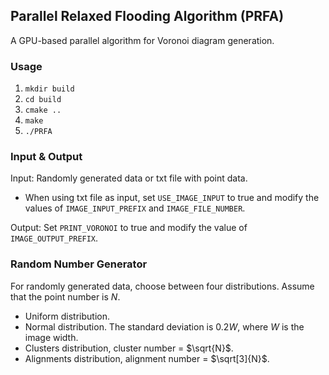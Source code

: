 ## Parallel Relaxed Flooding Algorithm (PRFA)

A GPU-based parallel algorithm for Voronoi diagram generation.

### Usage

1. `mkdir build`
2. `cd build`
3. `cmake ..`
4. `make`
5. `./PRFA`

### Input & Output
Input: Randomly generated data or txt file with point data.
- When using txt file as input, set `USE_IMAGE_INPUT` to true and modify the values of `IMAGE_INPUT_PREFIX` and `IMAGE_FILE_NUMBER`.

Output: Set `PRINT_VORONOI` to true and modify the value of `IMAGE_OUTPUT_PREFIX`.

### Random Number Generator
For randomly generated data, choose between four distributions. Assume that the point number is $N$.
- Uniform distribution.
- Normal distribution. The standard deviation is $0.2W$, where $W$ is the image width.
- Clusters distribution, cluster number = $\sqrt{N}$.
- Alignments distribution, alignment number = $\sqrt[3]{N}$.